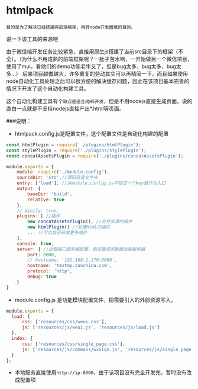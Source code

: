 
# htmlpack
`目的是为了解决已经搭建完前端框架，再转node开发困难的目的。`


说一下该工具的来源吧


由于微信端开发任务比较紧急，直接用原生js搭建了当前src目录下的框架（不全）。（为什么不用成熟的前端框架呢？一肚子苦水啊，一开始做另一个微信项目，使用了mui，看他们的demo功能老牛叉了，但是bug太多，bug太多，bug太多...）
后来项目越做越大，许多重复的劳动其实可以再精简一下，而且如果使用node自动化工具处理之后可以很方便的解决缓存问题，因此在该项目基本完善的情况下开发了这个自动化构建工具。

这个自动化构建工具有个`缺点是适合纯H5开发`，但是不用nodejs直接生成页面。说的直白一点就是不支持nodejs直接产出*.html等页面。


###说明：
  * htmlpack.config.js是配置文件，这个配置文件是自动化构建的配置
  ```javascript
  const htmlPlugin = require('./plugins/htmlPlugin');
  const stylePlugin = require('./plugins/stylePlugin');
  const concatAssetsPlugin = require('./plugins/concatAssetsPlugin');

  module.exports = {
      module: require('./module.config'),
      sourceDir: 'src',//源码目录文件夹
      entry: ['load'], //从module.config.js中指定一个key值作为入口
      output: {
          baseDir: 'build',
          relative: true
      },
      // minify: true,
      plugins: [ //插件
          new concatAssetsPlugin(), //合并资源的插件
          new htmlPlugin() //处理html的插件
          ... //可以自己开发更多插件
      ],
      console: true,
      server: { //远程接口服务器配置，指定要请求数据远程服务器
          port: 8000,
          // hostname: '192.168.1.170:8080',
          hostname: 'testmp.zanchina.com',
          protocol: 'http',
          debug: true
      }
  }
  ```
  
  * module.config.js 是功能模块配置文件，把需要引入的外部资源写入。
  ```javascript
  module.exports = {
    load: {
        css: ['resources/css/weui.css'],
        js: ['resources/js/weui.js', 'resources/js/load.js']
    },
    index: {
        css: ['resources/css/single_page.css'],
        js: ['resources/js/commons/wxSign.js', 'resources/js/single_page.js', 'resources/js/business/index.js']
    }
  };
```

 * 本地服务直接使用`http://ip:8000`，由于该项目没有完全开发完，暂时没有改成配置项
